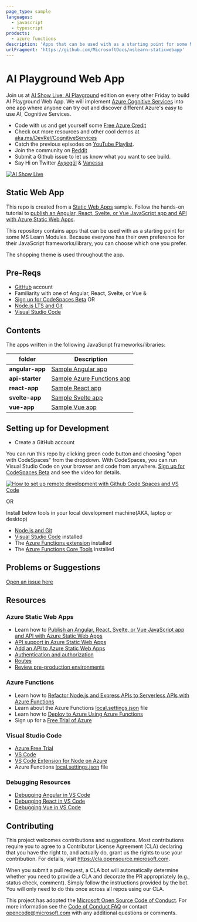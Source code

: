 ```yaml
---
page_type: sample
languages:
  - javascript
  - typescript
products:
  - azure functions
description: 'Apps that can be used with as a starting point for some MS Learn Modules.'
urlFragment: 'https://github.com/MicrosoftDocs/mslearn-staticwebapp'
---
```


# AI Playground Web App

Join us at [AI Show Live: AI Playground]() edition on every other Friday to build AI Playground Web App. We will implement [Azure Cognitive Services](https://docs.microsoft.com/azure/cognitive-services/what-are-cognitive-services?WT.mc_id=aiml-8567-ayyonet) into one app where anyone can try out and discover different Azure's easy to use AI, Cognitive Services. 

- Code with us and get yourself some [Free Azure Credit](https://aka.ms/CognitiveServicesFree)
- Check out more resources and other cool demos at [aka.ms/DevRel/CognitiveServices](https://www.microsoft.com/en-us/devrel/cognitiveservices/?WT.mc_id=aiml-8567-ayyonet)
- Catch the previous episodes on [YouTube Playlist](https://www.youtube.com/playlist?list=PLlrxD0HtieHinivDFATQd5qyjL6ijKHUF). 
- Join the community on [Reddit](https://www.reddit.com/r/Azure_AI_Cognitive/)
- Submit a Github issue to let us know what you want to see build. 
- Say Hi on Twitter [Ayşegül](https://twitter.com/AysSomething) & [Vanessa](https://twitter.com/vaness_diaz)

[![AI Show Live](http://img.youtube.com/vi/41TWuFLDUVQ/0.jpg)](https://youtu.be/41TWuFLDUVQ)

## Static Web App

This repo is created from a [Static Web Apps](https://docs.microsoft.com/azure/static-web-apps/?WT.mc_id=aiml-8567-ayyonet) sample. Follow the hands-on tutorial to [publish an Angular, React, Svelte, or Vue JavaScript app and API with Azure Static Web Apps](https://docs.microsoft.com/learn/modules/publish-app-service-static-web-app-api/?WT.mc_id=mslearn_staticwebapp-github-jopapa&WT.mc_id=aiml-8567-ayyonet).

This repository contains apps that can be used with as a starting point for some MS Learn Modules. Because everyone has their own preference for their JavaScript frameworks/library, you can choose which one you prefer.

The shopping theme is used throughout the app.

## Pre-Reqs

- [GitHub](https://github.com) account
- Familiarity with one of Angular, React, Svelte, or Vue
&
- [Sign up for CodeSpaces Beta](https://github.com/features/codespaces?WT.mc_id=aiml-8567-ayyonet)
OR
- [Node.js LTS and Git](https://nodejs.org/)
- [Visual Studio Code](https://code.visualstudio.com?WT.mc_id=aiml-8567-ayyonet)

## Contents

The apps written in the following JavaScript frameworks/libraries:

| folder          | Description                                                                                                                            |
| --------------- | -------------------------------------------------------------------------------------------------------------------------------------- |
| **angular-app** | [Sample Angular app](https://github.com/MicrosoftDocs/mslearn-staticwebapp/blob/master/angular-app?WT.mc_id=aiml-8567-ayyonet)         |
| **api-starter** | [Sample Azure Functions app](https://github.com/MicrosoftDocs/mslearn-staticwebapp/blob/master/api-starter?WT.mc_id=aiml-8567-ayyonet) |
| **react-app**   | [Sample React app](https://github.com/MicrosoftDocs/mslearn-staticwebapp/blob/master/react-app?WT.mc_id=aiml-8567-ayyonet)             |
| **svelte-app**  | [Sample Svelte app](https://github.com/MicrosoftDocs/mslearn-staticwebapp/blob/master/svelte-app?WT.mc_id=aiml-8567-ayyonet)           |
| **vue-app**     | [Sample Vue app](https://github.com/MicrosoftDocs/mslearn-staticwebapp/blob/master/vue-app?WT.mc_id=aiml-8567-ayyonet)                 |

## Setting up for Development

- Create a GitHub account

You can run this repo by clicking green code button and choosing "open with CodeSpaces" from the dropdown. With CodeSpaces, you can run Visual Studio Code on your browser and code from anywhere. [Sign up for CodeSpaces Beta](https://github.com/features/codespaces?WT.mc_id=aiml-8567-ayyonet) and see the video for details.

[![How to set up remote development with Github Code Spaces and VS Code](http://img.youtube.com/vi/ZWJglERhXLw/0.jpg)](https://youtu.be/ZWJglERhXLw)

OR 

Install below tools in your local development machine(AKA, laptop or desktop)

- [Node.js and Git](https://nodejs.org/)
- [Visual Studio Code](https://code.visualstudio.com/?WT.mc_id=mslearn_staticwebapp-github-jopapa&WT.mc_id=aiml-8567-ayyonet) installed
- The [Azure Functions extension](https://marketplace.visualstudio.com/items?itemName=ms-azuretools.vscode-azurefunctions?WT.mc_id=mslearn_staticwebapp-github-jopapa&WT.mc_id=aiml-8567-ayyonet) installed
- The [Azure Functions Core Tools](https://docs.microsoft.com/azure/azure-functions/functions-run-local?WT.mc_id=mslearn_staticwebapp-github-jopapa&WT.mc_id=aiml-8567-ayyonet) installed

## Problems or Suggestions

[Open an issue here](https://github.com/MicrosoftDocs/mslearn-staticwebapp/issues?WT.mc_id=aiml-8567-ayyonet)

## Resources

### Azure Static Web Apps

- Learn how to [Publish an Angular, React, Svelte, or Vue JavaScript app and API with Azure Static Web Apps](https://docs.microsoft.com/learn/modules/publish-app-service-static-web-app-api?wt.mc_id=mslearn_staticwebapp-github-jopapa&WT.mc_id=aiml-8567-ayyonet)
- [API support in Azure Static Web Apps](https://docs.microsoft.com/azure/static-web-apps/apis?wt.mc_id=mslearn_staticwebapp-github-jopapa&WT.mc_id=aiml-8567-ayyonet)
- [Add an API to Azure Static Web Apps](https://docs.microsoft.com/azure/static-web-apps/add-api?wt.mc_id=mslearn_staticwebapp-github-jopapa&WT.mc_id=aiml-8567-ayyonet)
- [Authentication and authorization](https://docs.microsoft.com/azure/static-web-apps/authentication-authorization?wt.mc_id=mslearn_staticwebapp-github-jopapa&WT.mc_id=aiml-8567-ayyonet)
- [Routes](https://docs.microsoft.com/azure/static-web-apps/routes?wt.mc_id=mslearn_staticwebapp-github-jopapa&WT.mc_id=aiml-8567-ayyonet)
- [Review pre-production environments](https://docs.microsoft.com/azure/static-web-apps/review-publish-pull-requests?wt.mc_id=mslearn_staticwebapp-github-jopapa&WT.mc_id=aiml-8567-ayyonet)

### Azure Functions

- Learn how to [Refactor Node.js and Express APIs to Serverless APIs with Azure Functions](https://docs.microsoft.com/learn/modules/shift-nodejs-express-apis-serverless/?wt.mc_id=mslearn_staticwebapp-github-jopapa&WT.mc_id=aiml-8567-ayyonet)
- Learn about the Azure Functions [local.settings.json](https://docs.microsoft.com/azure/azure-functions/functions-run-local#local-settings-file?wt.mc_id=mslearn_staticwebapp-github-jopapa&WT.mc_id=aiml-8567-ayyonet) file
- Learn how to [Deploy to Azure Using Azure Functions](https://code.visualstudio.com/tutorials/functions-extension/getting-started?wt.mc_id=mslearn_staticwebapp-github-jopapa&WT.mc_id=aiml-8567-ayyonet)
- Sign up for a [Free Trial of Azure](https://azure.microsoft.com/free/?wt.mc_id=mslearn_staticwebapp-github-jopapa&WT.mc_id=aiml-8567-ayyonet)

### Visual Studio Code

- [Azure Free Trial](https://azure.microsoft.com/free/?wt.mc_id=mslearn_staticwebapp-github-jopapa&WT.mc_id=aiml-8567-ayyonet)
- [VS Code](https://code.visualstudio.com?wt.mc_id=mslearn_staticwebapp-github-jopapa&WT.mc_id=aiml-8567-ayyonet)
- [VS Code Extension for Node on Azure](https://marketplace.visualstudio.com/items?itemName=ms-vscode.vscode-node-azure-pack&WT.mc_id=mslearn_staticwebapp-github-jopapa&WT.mc_id=aiml-8567-ayyonet)
- Azure Functions [local.settings.json](https://docs.microsoft.com/azure/azure-functions/functions-run-local#local-settings-file?WT.mc_id=mslearn_staticwebapp-github-jopapa&WT.mc_id=aiml-8567-ayyonet) file

### Debugging Resources

- [Debugging Angular in VS Code](https://code.visualstudio.com/docs/nodejs/angular-tutorial?wt.mc_id=mslearn_staticwebapp-github-jopapa&WT.mc_id=aiml-8567-ayyonet)
- [Debugging React in VS Code](https://code.visualstudio.com/docs/nodejs/reactjs-tutorial?wt.mc_id=mslearn_staticwebapp-github-jopapa&WT.mc_id=aiml-8567-ayyonet)
- [Debugging Vue in VS Code](https://code.visualstudio.com/docs/nodejs/vuejs-tutorial?wt.mc_id=mslearn_staticwebapp-github-jopapa&WT.mc_id=aiml-8567-ayyonet)

## Contributing

This project welcomes contributions and suggestions. Most contributions require you to agree to a
Contributor License Agreement (CLA) declaring that you have the right to, and actually do, grant us
the rights to use your contribution. For details, visit https://cla.opensource.microsoft.com.

When you submit a pull request, a CLA bot will automatically determine whether you need to provide
a CLA and decorate the PR appropriately (e.g., status check, comment). Simply follow the instructions
provided by the bot. You will only need to do this once across all repos using our CLA.

This project has adopted the [Microsoft Open Source Code of Conduct](https://opensource.microsoft.com/codeofconduct/?WT.mc_id=aiml-8567-ayyonet).
For more information see the [Code of Conduct FAQ](https://opensource.microsoft.com/codeofconduct/faq/?WT.mc_id=aiml-8567-ayyonet) or
contact [opencode@microsoft.com](mailto:opencode@microsoft.com) with any additional questions or comments.

